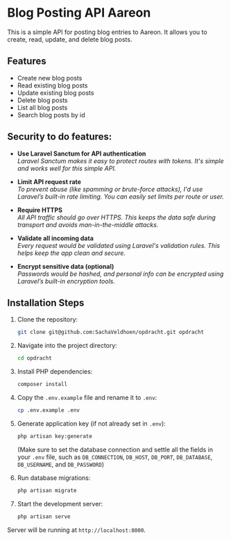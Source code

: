 # Blog Posting API Aareon

This is a simple API for posting blog entries to Aareon. It allows you to create, read, update, and delete blog posts.

## Features
- Create new blog posts
- Read existing blog posts
- Update existing blog posts
- Delete blog posts
- List all blog posts
- Search blog posts by id

## Security to do features:
- **Use Laravel Sanctum for API authentication**  
    _Laravel Sanctum makes it easy to protect routes with tokens. It's simple and works well for this simple API._

- **Limit API request rate** <br>
_To prevent abuse (like spamming or brute-force attacks), I'd use Laravel’s built-in rate limiting. You can easily set limits per route or user._

- **Require HTTPS**  
  _All API traffic should go over HTTPS. This keeps the data safe during transport and avoids man-in-the-middle attacks._

- **Validate all incoming data**  
  _Every request would be validated using Laravel's validation rules. This helps keep the app clean and secure._

- **Encrypt sensitive data (optional)**  
  _Passwords would be hashed, and personal info can be encrypted using Laravel’s built-in encryption tools._


## Installation Steps
1. Clone the repository:
    ```bash
    git clone git@github.com:SachaVeldhoen/opdracht.git opdracht
    ```

2. Navigate into the project directory:
    ```bash
    cd opdracht
    ```

3. Install PHP dependencies:
    ```bash
    composer install
    ```

4. Copy the `.env.example` file and rename it to `.env`:
    ```bash
    cp .env.example .env
    ```

5. Generate application key (if not already set in `.env`):
    ```bash
    php artisan key:generate
    ```

   (Make sure to set the database connection and settle all the fields in your `.env` file, such as `DB_CONNECTION`, `DB_HOST`, `DB_PORT`, `DB_DATABASE`, `DB_USERNAME`, and `DB_PASSWORD`)


6. Run database migrations:
    ```bash
    php artisan migrate
    ```

7. Start the development server:
    ```bash
    php artisan serve
    ```
   
Server will be running at `http://localhost:8000`.
